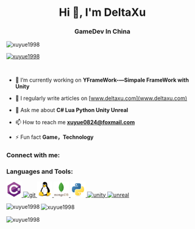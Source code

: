 <h1 align="center">Hi 👋, I'm DeltaXu</h1>
<h3 align="center">GameDev In China</h3>

<p align="left"> <img src="https://komarev.com/ghpvc/?username=xuyue1998&label=Profile%20views&color=0e75b6&style=flat" alt="xuyue1998" /> </p>

<p align="left"> <a href="https://github.com/ryo-ma/github-profile-trophy"><img src="https://github-profile-trophy.vercel.app/?username=xuyue1998" alt="xuyue1998" /></a> </p>

<p align="left"> <a href="https://twitter.com/" target="blank"><img src="https://img.shields.io/twitter/follow/?logo=twitter&style=for-the-badge" alt="" /></a> </p>

- 🔭 I’m currently working on **YFrameWork-—Simpale FrameWork with Unity**

- 📝 I regularly write articles on [www.deltaxu.com](www.deltaxu.com)

- 💬 Ask me about **C# Lua Python Unity Unreal**

- 📫 How to reach me **xuyue0824@foxmail.com**

- ⚡ Fun fact **Game，Technology**

<h3 align="left">Connect with me:</h3>
<p align="left">
</p>

<h3 align="left">Languages and Tools:</h3>
<p align="left"> <a href="https://www.w3schools.com/cs/" target="_blank" rel="noreferrer"> <img src="https://raw.githubusercontent.com/devicons/devicon/master/icons/csharp/csharp-original.svg" alt="csharp" width="40" height="40"/> </a> <a href="https://git-scm.com/" target="_blank" rel="noreferrer"> <img src="https://www.vectorlogo.zone/logos/git-scm/git-scm-icon.svg" alt="git" width="40" height="40"/> </a> <a href="https://www.linux.org/" target="_blank" rel="noreferrer"> <img src="https://raw.githubusercontent.com/devicons/devicon/master/icons/linux/linux-original.svg" alt="linux" width="40" height="40"/> </a> <a href="https://www.mongodb.com/" target="_blank" rel="noreferrer"> <img src="https://raw.githubusercontent.com/devicons/devicon/master/icons/mongodb/mongodb-original-wordmark.svg" alt="mongodb" width="40" height="40"/> </a> <a href="https://www.python.org" target="_blank" rel="noreferrer"> <img src="https://raw.githubusercontent.com/devicons/devicon/master/icons/python/python-original.svg" alt="python" width="40" height="40"/> </a> <a href="https://unity.com/" target="_blank" rel="noreferrer"> <img src="https://www.vectorlogo.zone/logos/unity3d/unity3d-icon.svg" alt="unity" width="40" height="40"/> </a> <a href="https://unrealengine.com/" target="_blank" rel="noreferrer"> <img src="https://raw.githubusercontent.com/kenangundogan/fontisto/036b7eca71aab1bef8e6a0518f7329f13ed62f6b/icons/svg/brand/unreal-engine.svg" alt="unreal" width="40" height="40"/> </a> </p>

<p><img align="left" src="https://github-readme-stats.vercel.app/api/top-langs?username=xuyue1998&show_icons=true&locale=en&layout=compact" alt="xuyue1998" /></p>

<p>&nbsp;<img align="center" src="https://github-readme-stats.vercel.app/api?username=xuyue1998&show_icons=true&locale=en" alt="xuyue1998" /></p>

<p><img align="center" src="https://github-readme-streak-stats.herokuapp.com/?user=xuyue1998&" alt="xuyue1998" /></p>
